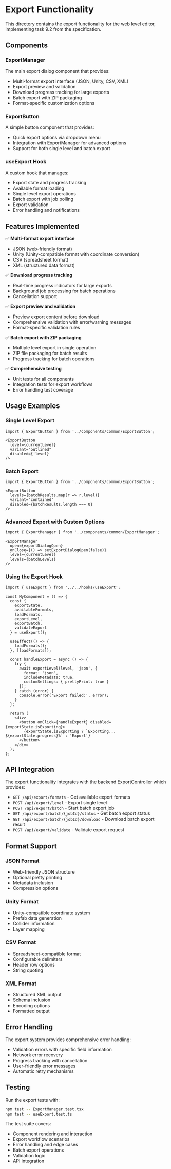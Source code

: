# Export Functionality

This directory contains the export functionality for the web level editor, implementing task 9.2 from the specification.

## Components

### ExportManager
The main export dialog component that provides:
- Multi-format export interface (JSON, Unity, CSV, XML)
- Export preview and validation
- Download progress tracking for large exports
- Batch export with ZIP packaging
- Format-specific customization options

### ExportButton
A simple button component that provides:
- Quick export options via dropdown menu
- Integration with ExportManager for advanced options
- Support for both single level and batch export

### useExport Hook
A custom hook that manages:
- Export state and progress tracking
- Available format loading
- Single level export operations
- Batch export with job polling
- Export validation
- Error handling and notifications

## Features Implemented

✅ **Multi-format export interface**
- JSON (web-friendly format)
- Unity (Unity-compatible format with coordinate conversion)
- CSV (spreadsheet format)
- XML (structured data format)

✅ **Download progress tracking**
- Real-time progress indicators for large exports
- Background job processing for batch operations
- Cancellation support

✅ **Export preview and validation**
- Preview export content before download
- Comprehensive validation with error/warning messages
- Format-specific validation rules

✅ **Batch export with ZIP packaging**
- Multiple level export in single operation
- ZIP file packaging for batch results
- Progress tracking for batch operations

✅ **Comprehensive testing**
- Unit tests for all components
- Integration tests for export workflows
- Error handling test coverage

## Usage Examples

### Single Level Export
```tsx
import { ExportButton } from '../components/common/ExportButton';

<ExportButton
  level={currentLevel}
  variant="outlined"
  disabled={!level}
/>
```

### Batch Export
```tsx
import { ExportButton } from '../components/common/ExportButton';

<ExportButton
  levels={batchResults.map(r => r.level)}
  variant="contained"
  disabled={batchResults.length === 0}
/>
```

### Advanced Export with Custom Options
```tsx
import { ExportManager } from '../components/common/ExportManager';

<ExportManager
  open={exportDialogOpen}
  onClose={() => setExportDialogOpen(false)}
  level={currentLevel}
  levels={batchLevels}
/>
```

### Using the Export Hook
```tsx
import { useExport } from '../../hooks/useExport';

const MyComponent = () => {
  const {
    exportState,
    availableFormats,
    loadFormats,
    exportLevel,
    exportBatch,
    validateExport
  } = useExport();

  useEffect(() => {
    loadFormats();
  }, [loadFormats]);

  const handleExport = async () => {
    try {
      await exportLevel(level, 'json', {
        format: 'json',
        includeMetadata: true,
        customSettings: { prettyPrint: true }
      });
    } catch (error) {
      console.error('Export failed:', error);
    }
  };

  return (
    <div>
      <button onClick={handleExport} disabled={exportState.isExporting}>
        {exportState.isExporting ? `Exporting... ${exportState.progress}%` : 'Export'}
      </button>
    </div>
  );
};
```

## API Integration

The export functionality integrates with the backend ExportController which provides:

- `GET /api/export/formats` - Get available export formats
- `POST /api/export/level` - Export single level
- `POST /api/export/batch` - Start batch export job
- `GET /api/export/batch/{jobId}/status` - Get batch export status
- `GET /api/export/batch/{jobId}/download` - Download batch export result
- `POST /api/export/validate` - Validate export request

## Format Support

### JSON Format
- Web-friendly JSON structure
- Optional pretty printing
- Metadata inclusion
- Compression options

### Unity Format
- Unity-compatible coordinate system
- Prefab data generation
- Collider information
- Layer mapping

### CSV Format
- Spreadsheet-compatible format
- Configurable delimiters
- Header row options
- String quoting

### XML Format
- Structured XML output
- Schema inclusion
- Encoding options
- Formatted output

## Error Handling

The export system provides comprehensive error handling:
- Validation errors with specific field information
- Network error recovery
- Progress tracking with cancellation
- User-friendly error messages
- Automatic retry mechanisms

## Testing

Run the export tests with:
```bash
npm test -- ExportManager.test.tsx
npm test -- useExport.test.ts
```

The test suite covers:
- Component rendering and interaction
- Export workflow scenarios
- Error handling and edge cases
- Batch export operations
- Validation logic
- API integration
